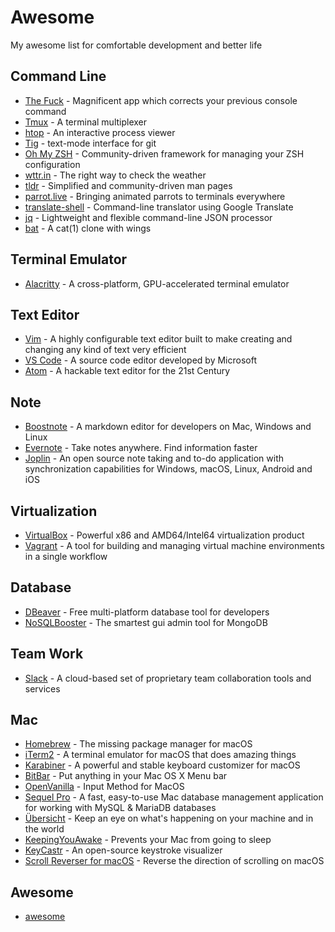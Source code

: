 # Awesome

My awesome list for comfortable development and better life

## Command Line

- [The Fuck](https://github.com/nvbn/thefuck) - Magnificent app which corrects your previous console command
- [Tmux](https://github.com/tmux/tmux/wiki) - A terminal multiplexer
- [htop](http://hisham.hm/htop/) - An interactive process viewer
- [Tig](https://jonas.github.io/tig/) - text-mode interface for git
- [Oh My ZSH](http://ohmyz.sh/) - Community-driven framework for managing your ZSH configuration
- [wttr.in](https://github.com/chubin/wttr.in) - The right way to check the weather
- [tldr](https://github.com/tldr-pages/tldr/) - Simplified and community-driven man pages
- [parrot.live](https://github.com/hugomd/parrot.live) - Bringing animated parrots to terminals everywhere
- [translate-shell](https://github.com/soimort/translate-shell) - Command-line translator using Google Translate
- [jq](https://stedolan.github.io/jq/) - Lightweight and flexible command-line JSON processor
- [bat](https://github.com/sharkdp/bat) - A cat(1) clone with wings

## Terminal Emulator

- [Alacritty](https://github.com/alacritty/alacritty) - A cross-platform, GPU-accelerated terminal emulator

## Text Editor

- [Vim](https://www.vim.org/) - A highly configurable text editor built to make creating and changing any kind of text very efficient
- [VS Code](https://code.visualstudio.com/) - A source code editor developed by Microsoft
- [Atom](https://atom.io/) - A hackable text editor for the 21st Century

## Note

- [Boostnote](https://github.com/BoostIO/Boostnote/) - A markdown editor for developers on Mac, Windows and Linux
- [Evernote](https://evernote.com/) - Take notes anywhere. Find information faster
- [Joplin](https://github.com/laurent22/joplin) - An open source note taking and to-do application with synchronization capabilities for Windows, macOS, Linux, Android and iOS

## Virtualization

- [VirtualBox](https://www.virtualbox.org/) - Powerful x86 and AMD64/Intel64 virtualization product
- [Vagrant](https://www.vagrantup.com/) - A tool for building and managing virtual machine environments in a single workflow

## Database

- [DBeaver](https://dbeaver.jkiss.org/) - Free multi-platform database tool for developers
- [NoSQLBooster](https://nosqlbooster.com/) - The smartest gui admin tool for MongoDB

## Team Work

- [Slack](https://slack.com/) - A cloud-based set of proprietary team collaboration tools and services

## Mac

- [Homebrew](https://brew.sh/) - The missing package manager for macOS
- [iTerm2](https://www.iterm2.com/) - A terminal emulator for macOS that does amazing things
- [Karabiner](https://pqrs.org/osx/karabiner/) - A powerful and stable keyboard customizer for macOS
- [BitBar](https://getbitbar.com/) - Put anything in your Mac OS X Menu bar
- [OpenVanilla](https://openvanilla.org/) - Input Method for MacOS
- [Sequel Pro](https://www.sequelpro.com/) - A fast, easy-to-use Mac database management application for working with MySQL & MariaDB databases
- [Übersicht](https://github.com/felixhageloh/uebersicht) - Keep an eye on what's happening on your machine and in the world
- [KeepingYouAwake](https://github.com/newmarcel/KeepingYouAwake) - Prevents your Mac from going to sleep
- [KeyCastr](https://github.com/keycastr/keycastr) - An open-source keystroke visualizer
- [Scroll Reverser for macOS](https://pilotmoon.com/scrollreverser/) - Reverse the direction of scrolling on macOS

## Awesome

- [awesome](https://github.com/sindresorhus/awesome)
